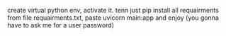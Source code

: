create virtual python env, activate it. tenn just pip install all requairments from file requairments.txt, paste uvicorn main:app and enjoy (you gonna have to ask me for a user password)